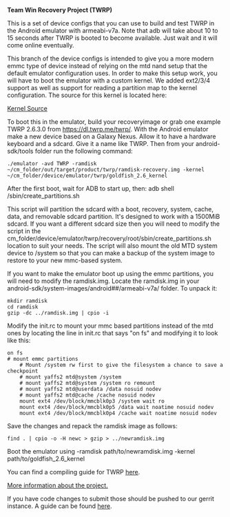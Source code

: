 **Team Win Recovery Project (TWRP)**

This is a set of device configs that you can use to build and test TWRP in the Android emulator with armeabi-v7a. Note that adb will take about 10 to 15 seconds after TWRP is booted to become available. Just wait and it will come online eventually.

This branch of the device configs is intended to give you a more modern emmc type of device instead of relying on the mtd nand setup that the default emulator configuration uses. In order to make this setup work, you will have to boot the emulator with a custom kernel. We added ext2/3/4 support as well as support for reading a partition map to the kernel configuration. The source for this kernel is located here:

[Kernel Source](https://github.com/Dees-Troy/android_kernel_goldfish "Kernel Source")

To boot this in the emulator, build your recoveryimage or grab one example TWRP 2.6.3.0 from https://dl.twrp.me/twrp/. With the Android emulator make a new device based on a Galaxy Nexus. Allow it to have a hardware keyboard and a sdcard. Give it a name like TWRP. Then from your android-sdk/tools folder run the following command:

```
./emulator -avd TWRP -ramdisk ~/cm_folder/out/target/product/twrp/ramdisk-recovery.img -kernel ~/cm_folder/device/emulator/twrp/goldfish_2.6_kernel
```

After the first boot, wait for ADB to start up, then: adb shell /sbin/create_partitions.sh

This script will partition the sdcard with a boot, recovery, system, cache, data, and removable sdcard partition. It's designed to work with a 1500MiB sdcard. If you want a different sdcard size then you will need to modify the script in the cm_folder/device/emulator/twrp/recovery/root/sbin/create_partitions.sh location to suit your needs. The script will also mount the old MTD system device to /system so that you can make a backup of the system image to restore to your new mmc-based system.

If you want to make the emulator boot up using the emmc partitions, you will need to modify the ramdisk.img. Locate the ramdisk.img in your android-sdk/system-images/android##/armeabi-v7a/ folder. To unpack it:

```
mkdir ramdisk
cd ramdisk
gzip -dc ../ramdisk.img | cpio -i
```

Modify the init.rc to mount your mmc based partitions instead of the mtd ones by locating the line in init.rc that says "on fs" and modifying it to look like this:

```
on fs
# mount emmc partitions
    # Mount /system rw first to give the filesystem a chance to save a checkpoint
    # mount yaffs2 mtd@system /system
    # mount yaffs2 mtd@system /system ro remount
    # mount yaffs2 mtd@userdata /data nosuid nodev
    # mount yaffs2 mtd@cache /cache nosuid nodev
    mount ext4 /dev/block/mmcblk0p3 /system wait ro
    mount ext4 /dev/block/mmcblk0p5 /data wait noatime nosuid nodev
    mount ext4 /dev/block/mmcblk0p4 /cache wait noatime nosuid nodev
```

Save the changes and repack the ramdisk image as follows:

```
find . | cpio -o -H newc > gzip > ../newramdisk.img
```

Boot the emulator using -ramdisk path/to/newramdisk.img -kernel path/to/goldfish_2.6_kernel

You can find a compiling guide for TWRP [here](http://forum.xda-developers.com/showthread.php?t=1943625 "Guide").

[More information about the project.](https://twrp.me "More Information")

If you have code changes to submit those should be pushed to our gerrit instance.  A guide can be found [here](http://teamw.in/twrp2-gerrit "Gerrit Guide").
